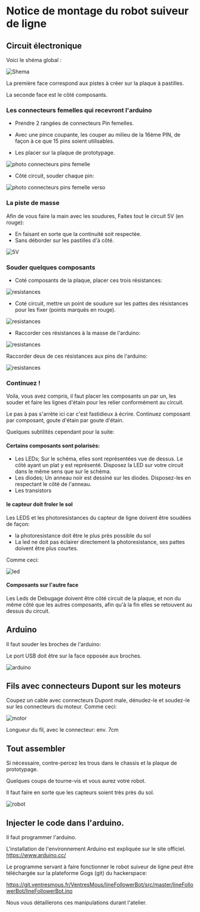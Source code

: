 # Notice de montage du robot suiveur de ligne

## Circuit électronique

Voici le shéma global :

![Shema](electronics/robot-soudure-composants-v2.svg)


La première face correspond aux pistes à créer sur la plaque à pastilles.

La seconde face est le côté composants.


### Les connecteurs femelles qui recevront l'arduino

* Prendre 2 rangées de connecteurs Pin femelles.
* Avec une pince coupante, les couper au milieu de la 16ème PIN, de façon à ce que 15 pins soient utilisables.

* Les placer sur la plaque de prototypage.

![photo connecteurs pins femelle](doc/connecteurspinFemelle.jpg)

* Côté circuit, souder chaque pin:

![photo connecteurs pins femelle verso](doc/connnecteurspinFelemmeBack.jpg)

### La piste de masse

Afin de vous faire la main avec les soudures, Faites tout le circuit 5V (en rouge):

* En faisant en sorte que la continuité soit respectée.
* Sans déborder sur les pastilles d'à côté.

![5V](electronics/robot-soudure-composants-v2-5V.svg)

### Souder quelques composants

* Coté composants de la plaque, placer ces trois résistances:

![resistances](electronics/robot-soudure-composants-v2-3-resistances.svg)

* Coté circuit, mettre un point de soudure sur les pattes des résistances pour les fixer (points marqués en rouge).

![resistances](electronics/robot-soudure-composants-v2-3-resistances-verso.svg)

* Raccorder ces résistances à la masse de l'arduino:

![resistances](electronics/robot-soudure-composants-v2-3-resistances-verso-gnd.svg)


Raccorder deux de ces résistances aux pins de l'arduino:


![resistances](/electronics/robot-soudure-composants-v2-3-resistances-verso-arduino.svg)

### Continuez !

Voila, vous avez compris, il faut placer les composants un par un, les souder et faire les lignes d'étain pour les relier conformément au circuit.

Le pas à pas s'arrète ici car c'est fastidieux à écrire. Continuez composant par composant, goute d'étain par goute d'étain.

Quelques subtilités cependant pour la suite:

#### Certains composants sont polarisés:

* Les LEDs; Sur le schéma, elles sont représentées vue de dessus. Le côté ayant un plat y est représenté. Disposez la LED sur votre circuit dans le même sens que sur le schéma.
* Les diodes; Un anneau noir est dessiné sur les diodes. Disposez-les en respectant le côté de l'anneau.
* Les transistors


#### le capteur doit froler le sol
Les LEDS et les photoresistances du capteur de ligne doivent être soudées de façon:
* la photoresistance doit être le plus près possible du sol
* La led ne doit pas éclairer directement la photoresistance, ses pattes doivent être plus courtes.

Comme ceci:

![led](doc/led-et-photoresistance.jpg)


#### Composants sur l'autre face

Les Leds de Debugage doivent être côté circuit de la plaque, et non du même côté que les autres composants, afin qu'à la fin elles se retouvent au dessus du circuit.


## Arduino

Il faut souder les broches de l'arduino:

Le port USB doit être sur la face opposée aux broches.


![arduino](doc/arduino2.jpg)

## Fils  avec connecteurs Dupont sur les moteurs

Coupez un cable avec connecteurs Dupont male, dénudez-le et soudez-le sur les connecteurs du moteur. Comme ceci:

![motor](doc/motor.jpg)

Longueur du fil, avec le connecteur: env. 7cm


## Tout assembler

Si nécessaire, contre-percez les trous dans le chassis et la plaque de prototypage.

Quelques coups de tourne-vis et vous aurez votre robot.

Il faut faire en sorte que les capteurs soient très près du sol.

![robot](doc/P_20190220_230656.jpg)

## Injecter le code dans l'arduino.

Il faut programmer l'arduino.

L'installation de l'environnement Arduino est expliquée sur le site officiel. https://www.arduino.cc/

Le programme servant à faire fonctionner le robot suiveur de ligne  peut être téléchargée sur la plateforme Gogs (git) du hackerspace:

https://git.ventresmous.fr/VentresMous/lineFollowerBot/src/master/lineFollowerBot/lineFollowerBot.ino

Nous vous détaillerons ces manipulations durant l'atelier.

